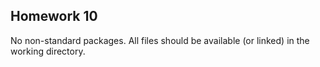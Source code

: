## Homework 10

No non-standard packages. All files should be available (or linked) in the working directory.
